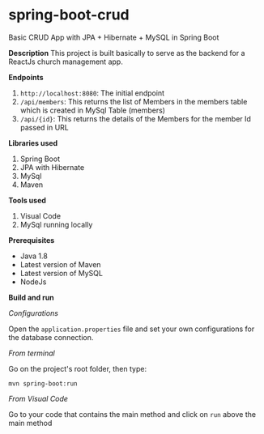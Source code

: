 # spring-boot-crud
Basic CRUD App with JPA + Hibernate + MySQL in Spring Boot

**Description**
This project is built basically to serve as the backend for a ReactJs church management app. 

**Endpoints**

1. `http://localhost:8080`: The initial endpoint
2. `/api/members`: This returns the list of Members in the members table which is created in MySql Table (members)
3. `/api/{id}`: This returns the details of the Members for the member Id passed in URL

**Libraries used**

1. Spring Boot
2. JPA with Hibernate
3. MySql
4. Maven

**Tools used**

1. Visual Code
2. MySql running locally

**Prerequisites**
* Java 1.8
* Latest version of Maven
* Latest version of MySQL
* NodeJs 

**Build and run**

*Configurations*

Open the `application.properties` file and set your own configurations for the database connection.

*From terminal*

Go on the project's root folder, then type:

`mvn spring-boot:run` 

*From Visual Code*

Go to your code that contains the main method and click on `run` above the main method
